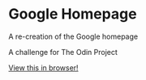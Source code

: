 # Google Homepage
A re-creation of the Google homepage

A challenge for The Odin Project

[View this in browser!](https://rawgit.com/toashel/google-homepage/master/index.html)
